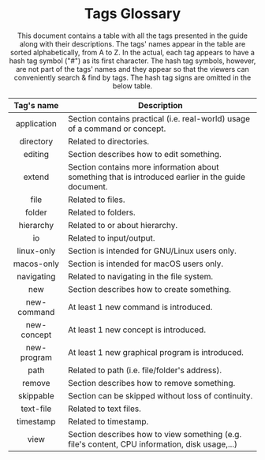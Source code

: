 <h1 align="center">Tags Glossary</h1>

<p align="center">
    This document contains a table with all the tags presented in the guide
    along with their descriptions. The tags' names appear in the table are
    sorted alphabetically, from A to Z. In the actual, each tag appears to have
    a hash tag symbol ("#") as its first character. The hash tag symbols,
    however, are not part of the tags' names and they appear so that the viewers
    can conveniently search & find by tags. The hash tag signs are omitted in
    the below table.
</p>

<!-- Reference alphabet: A B C D E F G H I J K L M N O P Q R S T U V W X Y Z -->

|Tag's name |                                            Description                                            |
|   :---:   |                                                ---                                                |
|application|Section contains practical (i.e. real-world) usage of a command or concept.                        |
| directory |Related to directories.                                                                            |
|  editing  |Section describes how to edit something.                                                           |
|  extend   |Section contains more information about something that is introduced earlier in the guide document.|
|   file    |Related to files.                                                                                  |
|  folder   |Related to folders.                                                                                |
| hierarchy |Related to or about hierarchy.                                                                     |
|    io     |Related to input/output.                                                                           |
|linux-only |Section is intended for GNU/Linux users only.                                                      |
|macos-only |Section is intended for macOS users only.                                                          |
|navigating |Related to navigating in the file system.                                                          |
|    new    |Section describes how to create something.                                                         |
|new-command|At least 1 new command is introduced.                                                              |
|new-concept|At least 1 new concept is introduced.                                                              |
|new-program|At least 1 new graphical program is introduced.                                                    |
|   path    |Related to path (i.e. file/folder's address).                                                      |
|  remove   |Section describes how to remove something.                                                         |
| skippable |Section can be skipped without loss of continuity.                                                 |
| text-file |Related to text files.                                                                             |
| timestamp |Related to timestamp.                                                                              |
|   view    |Section describes how to view something (e.g. file's content, CPU information, disk usage,...)     |
